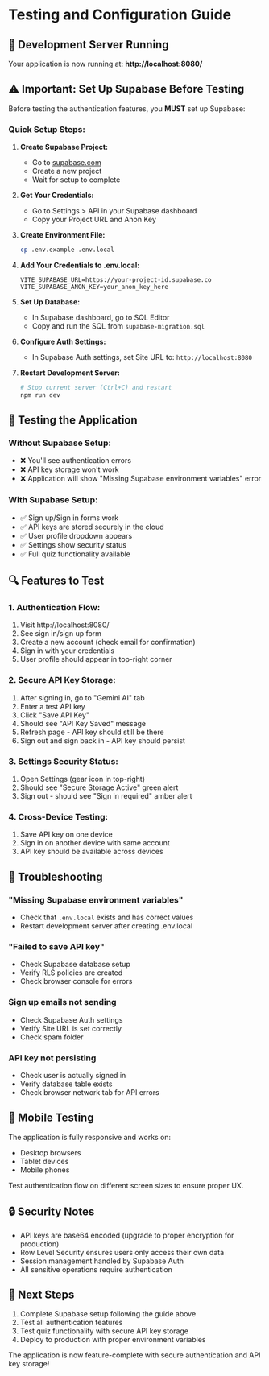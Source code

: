 # Testing and Configuration Guide

## 🚀 Development Server Running

Your application is now running at: **http://localhost:8080/**

## ⚠️ Important: Set Up Supabase Before Testing

Before testing the authentication features, you **MUST** set up Supabase:

### Quick Setup Steps:

1. **Create Supabase Project:**
   - Go to [supabase.com](https://supabase.com)
   - Create a new project
   - Wait for setup to complete

2. **Get Your Credentials:**
   - Go to Settings > API in your Supabase dashboard
   - Copy your Project URL and Anon Key

3. **Create Environment File:**
   ```bash
   cp .env.example .env.local
   ```

4. **Add Your Credentials to .env.local:**
   ```env
   VITE_SUPABASE_URL=https://your-project-id.supabase.co
   VITE_SUPABASE_ANON_KEY=your_anon_key_here
   ```

5. **Set Up Database:**
   - In Supabase dashboard, go to SQL Editor
   - Copy and run the SQL from `supabase-migration.sql`

6. **Configure Auth Settings:**
   - In Supabase Auth settings, set Site URL to: `http://localhost:8080`

7. **Restart Development Server:**
   ```bash
   # Stop current server (Ctrl+C) and restart
   npm run dev
   ```

## 🧪 Testing the Application

### Without Supabase Setup:
- ❌ You'll see authentication errors
- ❌ API key storage won't work
- ❌ Application will show "Missing Supabase environment variables" error

### With Supabase Setup:
- ✅ Sign up/Sign in forms work
- ✅ API keys are stored securely in the cloud
- ✅ User profile dropdown appears
- ✅ Settings show security status
- ✅ Full quiz functionality available

## 🔍 Features to Test

### 1. Authentication Flow:
1. Visit http://localhost:8080/
2. See sign in/sign up form
3. Create a new account (check email for confirmation)
4. Sign in with your credentials
5. User profile should appear in top-right corner

### 2. Secure API Key Storage:
1. After signing in, go to "Gemini AI" tab
2. Enter a test API key
3. Click "Save API Key"
4. Should see "API Key Saved" message
5. Refresh page - API key should still be there
6. Sign out and sign back in - API key should persist

### 3. Settings Security Status:
1. Open Settings (gear icon in top-right)
2. Should see "Secure Storage Active" green alert
3. Sign out - should see "Sign in required" amber alert

### 4. Cross-Device Testing:
1. Save API key on one device
2. Sign in on another device with same account
3. API key should be available across devices

## 🐛 Troubleshooting

### "Missing Supabase environment variables"
- Check that `.env.local` exists and has correct values
- Restart development server after creating .env.local

### "Failed to save API key"
- Check Supabase database setup
- Verify RLS policies are created
- Check browser console for errors

### Sign up emails not sending
- Check Supabase Auth settings
- Verify Site URL is set correctly
- Check spam folder

### API key not persisting
- Check user is actually signed in
- Verify database table exists
- Check browser network tab for API errors

## 📱 Mobile Testing

The application is fully responsive and works on:
- Desktop browsers
- Tablet devices
- Mobile phones

Test authentication flow on different screen sizes to ensure proper UX.

## 🔒 Security Notes

- API keys are base64 encoded (upgrade to proper encryption for production)
- Row Level Security ensures users only access their own data
- Session management handled by Supabase Auth
- All sensitive operations require authentication

## 🚀 Next Steps

1. Complete Supabase setup following the guide above
2. Test all authentication features
3. Test quiz functionality with secure API key storage
4. Deploy to production with proper environment variables

The application is now feature-complete with secure authentication and API key storage!
